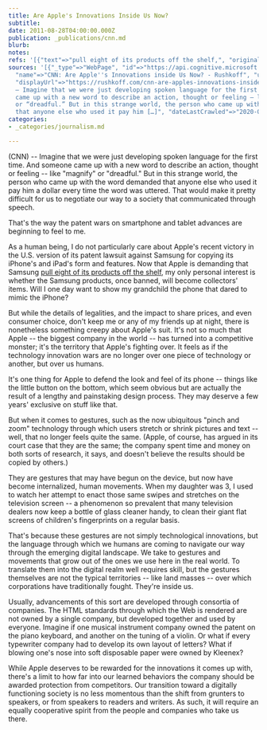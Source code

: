```yaml
---
title: Are Apple's Innovations Inside Us Now?
subtitle: 
date: 2011-08-28T04:00:00.000Z
publication: _publications/cnn.md
blurb: 
notes: 
refs: '[{"text"=>"pull eight of its products off the shelf,", "original"=>"http://money.cnn.com/2012/08/27/technology/apple-samsung/index.html"}]'
sources: '[{"_type"=>"WebPage", "id"=>"https://api.cognitive.microsoft.com/api/v7/#WebPages.0",
  "name"=>"CNN: Are Apple''s Innovations inside Us Now? - Rushkoff", "url"=>"https://rushkoff.com/cnn-are-apples-innovations-inside-us-now/",
  "displayUrl"=>"https://rushkoff.com/cnn-are-apples-innovations-inside-us-now", "snippet"=>"(CNN)
  — Imagine that we were just developing spoken language for the first time. And someone
  came up with a new word to describe an action, thought or feeling — like “magnify”
  or “dreadful.” But in this strange world, the person who came up with the word demanded
  that anyone else who used it pay him […]", "dateLastCrawled"=>"2020-07-13T12:14:00.0000000Z"}]'
categories:
- _categories/journalism.md

---
```

(CNN) -- Imagine that we were just developing spoken language for the first time. And someone came up with a new word to describe an action, thought or feeling -- like "magnify" or "dreadful." But in this strange world, the person who came up with the word demanded that anyone else who used it pay him a dollar every time the word was uttered. That would make it pretty difficult for us to negotiate our way to a society that communicated through speech.

That's the way the patent wars on smartphone and tablet advances are beginning to feel to me.

As a human being, I do not particularly care about Apple's recent victory in the U.S. version of its patent lawsuit against Samsung for copying its iPhone's and iPad's form and features. Now that Apple is demanding that Samsung [pull eight of its products off the shelf,](http://money.cnn.com/2012/08/27/technology/apple-samsung/index.html) my only personal interest is whether the Samsung products, once banned, will become collectors' items. Will I one day want to show my grandchild the phone that dared to mimic the iPhone?

But while the details of legalities, and the impact to share prices, and even consumer choice, don't keep me or any of my friends up at night, there is nonetheless something creepy about Apple's suit. It's not so much that Apple -- the biggest company in the world -- has turned into a competitive monster; it's the territory that Apple's fighting over. It feels as if the technology innovation wars are no longer over one piece of technology or another, but over us humans.

It's one thing for Apple to defend the look and feel of its phone -- things like the little button on the bottom, which seem obvious but are actually the result of a lengthy and painstaking design process. They may deserve a few years' exclusive on stuff like that.

But when it comes to gestures, such as the now ubiquitous "pinch and zoom" technology through which users stretch or shrink pictures and text -- well, that no longer feels quite the same. (Apple, of course, has argued in its court case that they are the same; the company spent time and money on both sorts of research, it says, and doesn't believe the results should be copied by others.)

They are gestures that may have begun on the device, but now have become internalized, human movements. When my daughter was 3, I used to watch her attempt to enact those same swipes and stretches on the television screen -- a phenomenon so prevalent that many television dealers now keep a bottle of glass cleaner handy, to clean their giant flat screens of children's fingerprints on a regular basis.

That's because these gestures are not simply technological innovations, but the language through which we humans are coming to navigate our way through the emerging digital landscape. We take to gestures and movements that grow out of the ones we use here in the real world. To translate them into the digital realm well requires skill, but the gestures themselves are not the typical territories -- like land masses -- over which corporations have traditionally fought. They're inside us.

Usually, advancements of this sort are developed through consortia of companies. The HTML standards through which the Web is rendered are not owned by a single company, but developed together and used by everyone. Imagine if one musical instrument company owned the patent on the piano keyboard, and another on the tuning of a violin. Or what if every typewriter company had to develop its own layout of letters? What if blowing one's nose into soft disposable paper were owned by Kleenex?

While Apple deserves to be rewarded for the innovations it comes up with, there's a limit to how far into our learned behaviors the company should be awarded protection from competitors. Our transition toward a digitally functioning society is no less momentous than the shift from grunters to speakers, or from speakers to readers and writers. As such, it will require an equally cooperative spirit from the people and companies who take us there.